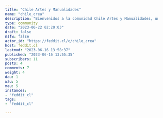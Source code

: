 ```yaml
---
title: "Chile Artes y Manualidades" 
name: "chile_crea"
description: "Bienvenidos a la comunidad Chile Artes y Manualidades, una instancia para compartir nuestros hobbies y arte, buscar datos de insumos, recursos, etc.Si eres chileno y/o resides en Chile y te gusta dibujar, pintar, tejer, etc, este es tu espacio. Desde ya son bienvenidos a hacer suyo este espacio :)"
type: community
date: "2023-06-22 02:20:03"
draft: false
nsfw: false
actor_id: "https://feddit.cl/c/chile_crea"
host: feddit.cl
lastmod: "2023-06-16 13:58:37"
published: "2023-06-16 13:55:35"
subscribers: 11
posts: 4
comments: 7
weight: 4
dau: 1
wau: 5
mau: 5
instances:
- "feddit_cl"
tags: 
- "feddit_cl"

---
```

